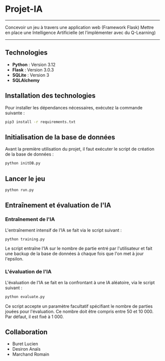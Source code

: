 # Projet-IA

***
Concevoir un jeu à travers une application web (Framework Flask)
Mettre en place une Intelligence Artificielle (et l’implémenter avec du Q-Learning)
***

## Technologies
- **Python** : Version 3.12
- **Flask** : Version 3.0.3
- **SQLite** : Version 3
- **SQLAlchemy**

## Installation des technologies

Pour installer les dépendances nécessaires, exécutez la commande suivante :

```bash
pip3 install -r requirements.txt
```

## Initialisation de la base de données

Avant la première utilisation du projet, il faut exécuter le script de création de la base de données :

```bash
python initDB.py
```

## Lancer le jeu

```bash
python run.py
```

## Entraînement et évaluation de l'IA

### Entraînement de l'IA

L'entraînement intensif de l'IA se fait via le script suivant :

```bash
python training.py
```
Le script entraîne l'IA sur le nombre de partie entré par l'utilisateur et fait une backup de la base de données à chaque fois que l'on met à jour l'epsilon.

### L'évaluation de l'IA 

L'évaluation de l'IA se fait en la confrontant à une IA aléatoire, via le script suivant :

```bash
python evaluate.py
```
Ce script accepte un paramètre facultatif spécifiant le nombre de parties jouées pour l'évaluation. Ce nombre doit être compris entre 50 et 10 000. Par défaut, il est fixé à 1 000.

## Collaboration
- Buret Lucien
- Desiron Anaïs
- Marchand Romain